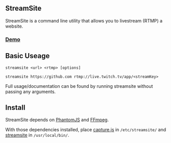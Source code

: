StreamSite
---

StreamSite is a command line utility that allows you to livestream (RTMP) a website.

### [Demo](https://www.twitch.tv/twitchplaysscrabble/v/83305444)

## Basic Useage

`streamsite <url> <rtmp> [options]`

`streamsite https://github.com rtmp://live.twitch.tv/app/<streamKey>`

Full usage/documentation can be found by running streamsite without passing any arguments.

## Install

StreamSite depends on [PhantomJS](http://phantomjs.org/) and [FFmpeg](https://ffmpeg.org/).

With those dependencies installed, place [capture.js](capture.js) in `/etc/streamsite/` and [streamsite](streamsite) in `/usr/local/bin/`.

